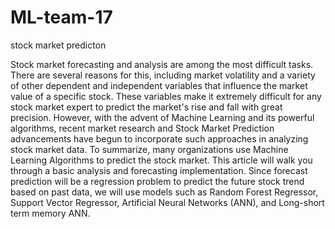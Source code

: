 # ML-team-17
stock market predicton

Stock market forecasting and analysis are among the most difficult tasks. There are several reasons for this, including market volatility and a variety of other dependent and independent variables that influence the market value of a specific stock. These variables make it extremely difficult for any stock market expert to predict the market's rise and fall with great precision. However, with the advent of Machine Learning and its powerful algorithms, recent market research and Stock Market Prediction advancements have begun to incorporate such approaches in analyzing stock market data. To summarize, many organizations use Machine Learning Algorithms to predict the stock market. This article will walk you through a basic analysis and forecasting implementation. Since forecast prediction will be a regression problem to predict the future stock trend based on past data, we will use models such as Random Forest Regressor, Support Vector Regressor, Artificial Neural Networks (ANN), and Long-short term memory ANN. 

